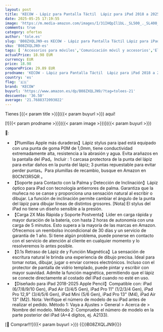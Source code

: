 ```yaml
---
layout: post
title: 'KECOW - Lápiz para Pantalla Táctil  Lápiz para iPad 2018 a 2025  Lápiz Stylus de Rechazo de Palma Lápiz  Lápiz iPad con 3 Puntas  Lapiz Táctil con Función Detección de Inclinación'
date: 2025-05-25 17:19:55
image: 'https://m.media-amazon.com/images/I/31IHQpIl1bL._SL500_._SL400_.jpg'
comments: true
category: ofertas
author: 'tole.es'
slug: 'B08ZXQLJN9-es KECOW - Lápiz para Pantalla Táctil Lápiz para iPad 2018 a...'
sku: 'B08ZXQLJN9-es'
tags: [ 'Accesorios para móviles','Comunicación móvil y accesorios','Electrónica','Punteros para móviles','ipad','kecow','🇪🇸', ]
actualPrice: 18.98 EUR
currency: EUR
price: 18.98
comparePrice: 29.89 EUR
prodname: 'KECOW - Lápiz para Pantalla Táctil  Lápiz para iPad 2018 a 2025  Lápiz Stylus de Rechazo de Palma Lápiz  Lápiz iPad con 3 Puntas  Lapiz Táctil con Función Detección de Inclinación'
country: 'es'
flag: '🇪🇸'
brand: 'KECOW'
buyurl: 'https://www.amazon.es/dp/B08ZXQLJN9/?tag=tolees-21'
descuento: '36.50'
average: '21.7688372093022'
---
```


Tienes [{{< param title >}}]({{< param buyurl >}}) aqui!

[![{{< param prodname >}}]({{< param image >}})]({{< param buyurl >}})

🔎:

- 【Plumillas Apple más duraderas】Lápiz stylus para ipad está equipado con una punta de goma P0M de 1,0mm, tiene conductividad extremadamente alta, resistencia a la abrasión y agua. Evita arañazos en la pantalla del iPad。Incluir : 1 carcasa protectora de la punta del lápiz para evitar daños en la punta del lápiz; 3 puntas repuestable para evitar perder puntas。Para plumillas de recambio, busque en Amazon en B0CN13R5QR 。
- 【Soporte para Contacto con la Palma y Detección de Inclinación】Lápiz óptico para iPad con tecnología antierrores de palma. Garantiza que la muñeca no se canse y proporciona una sensación natural al escribir o dibujar. La función de inclinación permite cambiar el ángulo de la punta del lápiz para dibujar líneas de distintos grosores. [Nota] El stylus del iPad no tiene un diseño sensible a la presión.
- 【Carga 2X Más Rápida y Soporte Postventa】Líder en carga rápida y mayor duración de la batería, con hasta 2 horas de autonomía con una carga de 5 minutos. Esto supera a la mayoría de las marcas en Amazon. Ofrecemos un reembolso incondicional de 30 días y un servicio de garantía de 1 año. Si tiene algún problema, puede ponerse en contacto con el servicio de atención al cliente en cualquier momento y lo resolveremos lo antes posible.
- 【0.1s Retraso de Lápiz de y Función Magnética】La sensación de escritura natural le brinda una experiencia de dibujo precisa. Ideal para tomar notas, dibujar, jugar o enviar correos electrónicos. Incluso con el protector de pantalla de vidrio templado, puede pintar y escribir con mayor suavidad. Admite la función magnética, permitiendo que el lápiz se conecte directamente al costado del iPad cuando no esté en uso.
- 【Diseñado para iPad 2018-2025 Apple Pencil】Compatible con: iPad (6/7/8/9/10 Gen), iPad Air (3/4/5 Gen), iPad Pro 11" (1/2/3/4 Gen), iPad Pro 12,9" (3/4/5/6 Gen), iPad Mini (5/6 Gen), iPad Pro 13" (M4), iPad Air 13" (M2). Nota: Verifique el número de modelo de su iPad antes de realizar el pedido. Método 1: Vaya a Ajustes > General > Acerca de > Nombre del modelo. Método 2: Compruebe el número de modelo en la parte posterior del iPad (A+4 dígitos, ej. A2133).

[🛒 Comprar!!!]({{< param buyurl >}})
{{<world>}}B08ZXQLJN9{{</world>}}
